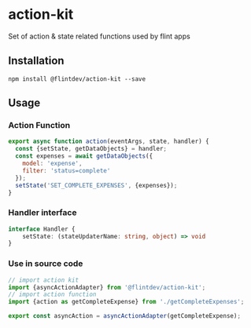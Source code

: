 # action-kit
Set of action &amp; state related functions used by flint apps

## Installation

```npm
npm install @flintdev/action-kit --save
```

## Usage

### Action Function

```javascript
export async function action(eventArgs, state, handler) {
  const {setState, getDataObjects} = handler;
  const expenses = await getDataObjects({
    model: 'expense',
    filter: 'status=complete' 
  });
  setState('SET_COMPLETE_EXPENSES', {expenses});
}
```

### Handler interface

```typescript
interface Handler {
    setState: (stateUpdaterName: string, object) => void
}
```

### Use in source code

```javascript
// import action kit
import {asyncActionAdapter} from '@flintdev/action-kit';
// import action function
import {action as getCompleteExpense} from './getCompleteExpenses';

export const asyncAction = asyncActionAdapter(getCompleteExpense);
```